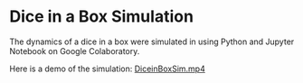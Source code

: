 # Dice in a Box Simulation 

The dynamics of a dice in a box were simulated in using Python and Jupyter Notebook on Google Colaboratory. 

Here is a demo of the simulation:
[DiceinBoxSim.mp4](https://user-images.githubusercontent.com/103614797/207769916-fcf71216-6121-4ff3-b8fb-d4f6cc68c805.mp4)

